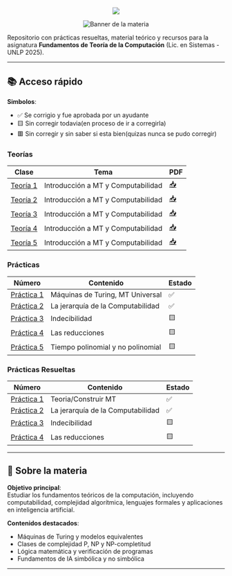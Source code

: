 # 

<div align="center"> 
<img src="https://readme-typing-svg.demolab.com?font=Fira+Code&size=16&duration=1200&pause=1000&color=FFFFF&center=true&width=435&lines= 🧠 Fundamentos de Teoría de la Computación"/>
</div>

<div align="center"
>

![Banner de la materia](https://i.pinimg.com/originals/1f/9d/52/1f9d52617c1c1eba0dd3d983254887d9.gif)  

</div>



Repositorio con prácticas resueltas, material teórico y recursos para la asignatura **Fundamentos de Teoría de la Computación** (Lic. en Sistemas - UNLP 2025).

---

## 📚 Acceso rápido

**Simbolos**: 
- ✅  Se corrigio y fue aprobada por un ayudante
- 🟨 Sin corregir todavia(en proceso de ir a corregirla)
- 🟥 Sin corregir y sin saber si esta bien(quizas nunca se pudo corregir)


### **Teorías**
| Clase | Tema | PDF |
|-------|------|-----|
| [Teoría 1](Teorias/) | Introducción a MT y Computabilidad | [📥](Teorias/FTC-2025---Clase-1.pdf) |
| [Teoría 2](Teorias/) | Introducción a MT y Computabilidad | [📥](Teorias/FTC-2025---Clase-2.pdf) |
| [Teoría 3](Teorias/) | Introducción a MT y Computabilidad | [📥](Teorias/FTC-2025---Clase-3.pdf) |
| [Teoría 4](Teorias/) | Introducción a MT y Computabilidad | [📥](Teorias/FTC-2025---Clase-3.pdf) |
| [Teoría 5](Teorias/) | Introducción a MT y Computabilidad | [📥](Teorias/FTC-2025---Clase-3.pdf) |



### **Prácticas**
| Número | Contenido | Estado |
|--------|-----------|--------|
| [Práctica 1](Practicas/FTC-2025---Trabajo-1.pdf/) | Máquinas de Turing, MT Universal | ✅ |
| [Práctica 2](Practicas/FTC-2025---Trabajo-2.pdf/) | La jerarquía de la Computabilidad | ✅ |
| [Práctica 3](Practicas/FTC-2025---Trabajo-3.pdf/) | Indecibilidad | 🟨 |
| [Práctica 4](Practicas/FTC-2025---Trabajo-4.pdf/) | Las reducciones | 🟨 |
| [Práctica 5](Practicas/FTC-2025---Trabajo-5.pdf/) | Tiempo polinomial y no polinomial | 🟨 |



### **Prácticas Resueltas**
| Número | Contenido | Estado |
|--------|-----------|--------|
| [Práctica 1](Practica1.md) | Teoria/Construir MT | ✅ |
| [Práctica 2](Practica2.md) | La jerarquía de la Computabilidad | ✅  |
| [Práctica 3](Practica3.md) | Indecibilidad | 🟨 |
| [Práctica 4](Practica4.md) | Las reducciones | 🟨 |


---

## 📌 Sobre la materia
**Objetivo principal**:  
Estudiar los fundamentos teóricos de la computación, incluyendo computabilidad, complejidad algorítmica, lenguajes formales y aplicaciones en inteligencia artificial.

**Contenidos destacados**:
- Máquinas de Turing y modelos equivalentes
- Clases de complejidad P, NP y NP-completitud
- Lógica matemática y verificación de programas
- Fundamentos de IA simbólica y no simbólica



---

